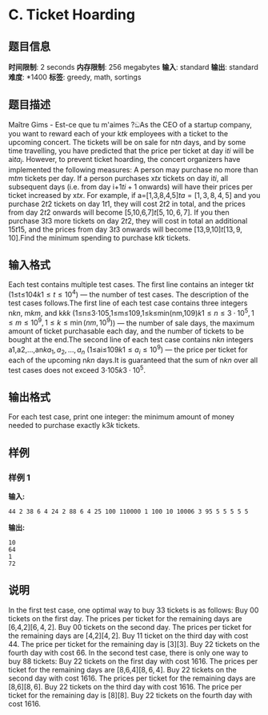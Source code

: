 # C. Ticket Hoarding

## 题目信息

**时间限制**: 2 seconds
**内存限制**: 256 megabytes
**输入**: standard
**输出**: standard
**难度**: *1400
**标签**: greedy, math, sortings

## 题目描述

Maître Gims - Est-ce que tu m'aimes ?ඞAs the CEO of a startup company, you want to reward each of your k$t$$k$ employees with a ticket to the upcoming concert. The tickets will be on sale for n$t$$n$ days, and by some time travelling, you have predicted that the price per ticket at day i$t$$i$ will be ai$t$$a_i$. However, to prevent ticket hoarding, the concert organizers have implemented the following measures: A person may purchase no more than m$t$$m$ tickets per day. If a person purchases x$t$$x$ tickets on day i$t$$i$, all subsequent days (i.e. from day i+1$t$$i+1$ onwards) will have their prices per ticket increased by x$t$$x$. For example, if a=[1,3,8,4,5]$t$$a = [1, 3, 8, 4, 5]$ and you purchase 2$t$$2$ tickets on day 1$t$$1$, they will cost 2$t$$2$ in total, and the prices from day 2$t$$2$ onwards will become [5,10,6,7]$t$$[5, 10, 6, 7]$. If you then purchase 3$t$$3$ more tickets on day 2$t$$2$, they will cost in total an additional 15$t$$15$, and the prices from day 3$t$$3$ onwards will become [13,9,10]$t$$[13, 9, 10]$.Find the minimum spending to purchase k$t$$k$ tickets.

## 输入格式

Each test contains multiple test cases. The first line contains an integer t$k$$t$ (1≤t≤104$k$$1 \le t \le 10^4$) — the number of test cases. The description of the test cases follows.The first line of each test case contains three integers n$k$$n$, m$k$$m$, and k$k$$k$ (1≤n≤3⋅105,1≤m≤109,1≤k≤min(nm,109)$k$$1 \le n \le 3 \cdot 10^5, 1 \le m \le 10^9, 1 \le k \le \min(nm, 10^9)$) — the number of sale days, the maximum amount of ticket purchasable each day, and the number of tickets to be bought at the end.The second line of each test case contains n$k$$n$ integers a1,a2,…,an$k$$a_1, a_2, \ldots, a_n$ (1≤ai≤109$k$$1 \le a_i \le 10^9$) — the price per ticket for each of the upcoming n$k$$n$ days.It is guaranteed that the sum of n$k$$n$ over all test cases does not exceed 3⋅105$k$$3 \cdot 10^5$.

## 输出格式

For each test case, print one integer: the minimum amount of money needed to purchase exactly k$3$$k$ tickets.

## 样例

### 样例 1

**输入:**
```
44 2 38 6 4 24 2 88 6 4 25 100 110000 1 100 10 10006 3 95 5 5 5 5 5
```

**输出:**
```
10
64
1
72
```

## 说明

In the first test case, one optimal way to buy 3$3$ tickets is as follows: Buy 0$0$ tickets on the first day. The prices per ticket for the remaining days are [6,4,2]$[6, 4, 2]$. Buy 0$0$ tickets on the second day. The prices per ticket for the remaining days are [4,2]$[4, 2]$. Buy 1$1$ ticket on the third day with cost 4$4$. The price per ticket for the remaining day is [3]$[3]$. Buy 2$2$ tickets on the fourth day with cost 6$6$. In the second test case, there is only one way to buy 8$8$ tickets: Buy 2$2$ tickets on the first day with cost 16$16$. The prices per ticket for the remaining days are [8,6,4]$[8, 6, 4]$. Buy 2$2$ tickets on the second day with cost 16$16$. The prices per ticket for the remaining days are [8,6]$[8, 6]$. Buy 2$2$ tickets on the third day with cost 16$16$. The price per ticket for the remaining day is [8]$[8]$. Buy 2$2$ tickets on the fourth day with cost 16$16$.
